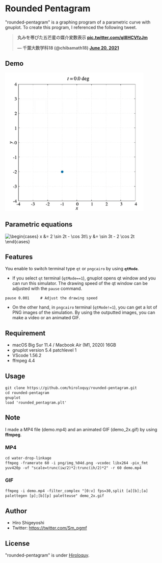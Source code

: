 # Rounded Pentagram
"rounded-pentagram" is a graphing program of a parametric curve with gnuplot.
To create this program, I referenced the following tweet.

**<blockquote class="twitter-tweet"><p lang="ja" dir="ltr">丸みを帯びた五芒星の媒介変数表示 <a href="https://t.co/qI8HCVfzJm">pic.twitter.com/qI8HCVfzJm</a></p>&mdash; 千葉大数学科18 (@chibamath18) <a href="https://twitter.com/chibamath18/status/1406756501004251136?ref_src=twsrc%5Etfw">June 20, 2021</a></blockquote>**

## Demo
<img src="demo_2x.gif" width="450" alt="demo_2x.gif" title="demo_2x.gif">

## Parametric equations
<img src="https://latex.codecogs.com/gif.latex?\begin{cases}&space;x&space;&=&space;2&space;\sin&space;2t&space;-&space;\cos&space;3t\\&space;y&space;&=&space;\sin&space;3t&space;-&space;2&space;\cos&space;2t&space;\end{cases}" title="\begin{cases} x &= 2 \sin 2t - \cos 3t\\ y &= \sin 3t - 2 \cos 2t \end{cases}" />

## Features
You enable to switch terminal type `qt` or `pngcairo` by using **`qtMode`**.
- If you select `qt` terminal (`qtMode==1`), gnuplot opens qt window and you can run this simulator.
The drawing speed of the qt window can be adjusted with the `pause` command.
```
pause 0.001     # Adjust the drawing speed
```
- On the other hand, in `pngcairo` terminal (`qtMode!=1`), you can get a lot of PNG images of the simulation.
By using the outputted images, you can make a video or an animated GIF.

<!-- # Operating environment -->
## Requirement
- macOS Big Sur 11.4 / Macbook Air (M1, 2020) 16GB
- gnuplot version 5.4 patchlevel 1
- VScode 1.56.2
- ffmpeg 4.4

<!-- # Installation -->
 
## Usage
```
git clone https://github.com/hiroloquy/rounded-pentagram.git
cd rounded-pentagram
gnuplot
load 'rounded_pentagram.plt'
```

## Note
I made a MP4 file (demo.mp4) and an animated GIF (demo_2x.gif) by using **ffmpeg**.

### MP4
```
cd water-drop-linkage
ffmpeg -framerate 60 -i png/img_%04d.png -vcodec libx264 -pix_fmt yuv420p -vf "scale=trunc(iw/2)*2:trunc(ih/2)*2" -r 60 demo.mp4
```

### GIF
```
ffmpeg -i demo.mp4 -filter_complex "[0:v] fps=30,split [a][b];[a] palettegen [p];[b][p] paletteuse" demo_2x.gif
```
 
## Author
* Hiro Shigeyoshi
* Twitter: https://twitter.com/Sm_pgmf
 
## License
"rounded-pentagram" is under [Hiroloquy](https://hiroloquy.com/).
 
